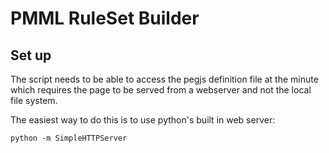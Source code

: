 # PMML RuleSet Builder

## Set up

The script needs to be able to access the pegjs definition file at the minute
which requires the page to be served from a webserver and not the local file
system.

The easiest way to do this is to use python's built in web server:

    python -m SimpleHTTPServer

